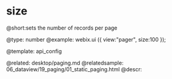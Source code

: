 size
=============

@short:sets the number of records per page

@type: number
@example:
webix.ui ({
	view:"pager",
	size:100
});

@template:	api_config

@related:
	desktop/paging.md
@relatedsample:
	06_dataview/19_paging/01_static_paging.html
@descr:


